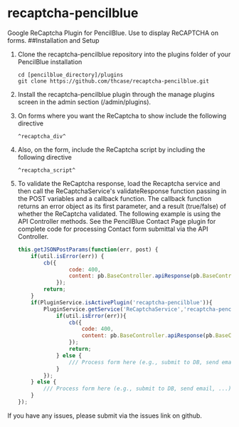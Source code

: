 # recaptcha-pencilblue
Google ReCaptcha Plugin for PencilBlue.  Use to display ReCAPTCHA on forms.
##Installation and Setup
1. Clone the recaptcha-pencilblue repository into the plugins folder of your PencilBlue installation

	```
	cd [pencilblue_directory]/plugins
	git clone https://github.com/thcase/recaptcha-pencilblue.git
	```
	
2. Install the recaptcha-pencilblue plugin through the manage plugins screen in the admin section (/admin/plugins).
3. On forms where you want the ReCaptcha to show include the following directive
	
	```
	^recaptcha_div^
	```
	
4. Also, on the form, include the ReCaptcha script by including the following directive
	
	```
	^recaptcha_script^
	```
	
5. To validate the ReCaptcha response, load the Recaptcha service and then call the ReCaptchaService's validateResponse function passing in the POST variables and a callback function.  The callback function returns an error object as its first parameter, and a result (true/false) of whether the ReCaptcha validated. The following example is using the API Controller methods. See the PencilBlue Contact Page plugin for complete code for processing Contact form submittal via the API Controller.

	```javascript
	this.getJSONPostParams(function(err, post) {
	    if(util.isError(err)) {
	    	cb({
	    			code: 400,
	    			content: pb.BaseController.apiResponse(pb.BaseController.API_ERROR, err.message)
	    		});
	    	return;
	    }
        if(PluginService.isActivePlugin('recaptcha-pencilblue')){
            PluginService.getService('ReCaptchaService','recaptcha-pencilblue').validateResponse(post,function(err,result){
                if(util.isError(err)){
                    cb({
                        code: 400,
                        content: pb.BaseController.apiResponse(pb.BaseController.API_ERROR, self.ls.get('RECAPTCHA_FAIL'))
                    });
                    return;
                } else {
                    /// Process form here (e.g., submit to DB, send email, ...)
                }
            });
        } else {
            /// Process form here (e.g., submit to DB, send email, ...)
        }
	});
	```
If you have any issues, please submit via the issues link on github.
